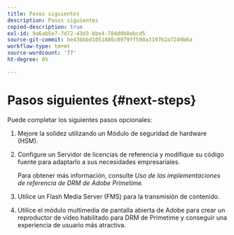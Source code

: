 ```yaml
---
title: Pasos siguientes
description: Pasos siguientes
copied-description: true
exl-id: 9a6ab5e7-7d72-43d3-bbe4-784d0b8ebcd5
source-git-commit: be43bbbd1051886c8979ff590a3197b2a7249b6a
workflow-type: tm+mt
source-wordcount: '77'
ht-degree: 0%

---
```


# Pasos siguientes {#next-steps}

Puede completar los siguientes pasos opcionales:
1. Mejore la solidez utilizando un Módulo de seguridad de hardware (HSM).
1. Configure un Servidor de licencias de referencia y modifique su código fuente para adaptarlo a sus necesidades empresariales.

   Para obtener más información, consulte *Uso de las implementaciones de referencia de DRM de Adobe Primetime.*
1. Utilice un Flash Media Server (FMS) para la transmisión de contenido.
1. Utilice el módulo multimedia de pantalla abierta de Adobe para crear un reproductor de vídeo habilitado para DRM de Primetime y conseguir una experiencia de usuario más atractiva.
